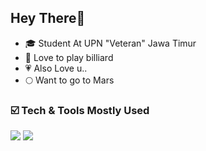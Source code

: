 ## Hey There👋

<!--
**adaamxrb/adaamxrb** is a ✨ _special_ ✨ repository because its `README.md` (this file) appears on your GitHub profile.

Here are some ideas to get you started:

- 🔭 I’m currently working on ...
- 🌱 I’m currently learning ...
- 👯 I’m looking to collaborate on ...
- 🤔 I’m looking for help with ...
- 💬 Ask me about ...
- 📫 How to reach me: ...
- 😄 Pronouns: ...
- ⚡ Fun fact: ...
-->
- 🎓 Student At UPN "Veteran" Jawa Timur
- 🎱 Love to play billiard
- 💗 Also Love u..
- 🌕 Want to go to Mars

### ☑️ Tech & Tools Mostly Used
<div>
    <img src="https://skillicons.dev/icons?i=javascript,nodejs,react,nextjs,typescript,tailwind,prisma,planetscale,devto,bash" />
    <img src="https://skillicons.dev/icons?i=vscode,git,github,python,c,laravel,html,css,bootstrap,mysql" /><br>
</div>
